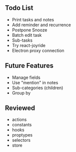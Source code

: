 ## Todo List

* Print tasks and notes
* Add reminder and recurrence
* Postpone Snooze
* Batch edit task
* Sub-tasks
* Try react-joyride
* Electron proxy connection

## Future Features

* Manage fields
* Use "mention" in notes
* Sub-categories (children)
* Group by

## Reviewed

* actions
* constants
* hooks
* proptypes
* selectors
* store